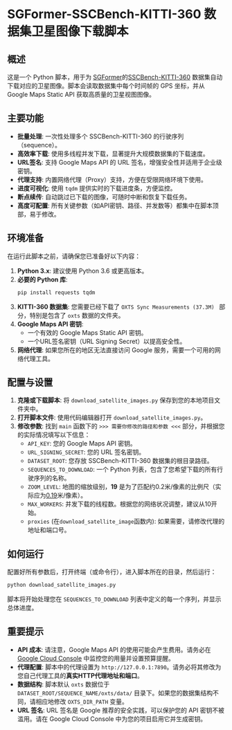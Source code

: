 # SGFormer-SSCBench-KITTI-360 数据集卫星图像下载脚本

## 概述

这是一个 Python 脚本，用于为  [SGFormer](https://github.com/gxytcrc/SGFormer)的[SSCBench-KITTI-360](https://huggingface.co/datasets/ai4ce/SSCBench/tree/main/sscbench-kitti) 数据集自动下载对应的卫星图像。脚本会读取数据集中每个时间帧的 GPS 坐标，并从 Google Maps Static API 获取高质量的卫星视图图像。

## 主要功能

  - **批量处理**: 一次性处理多个 SSCBench-KITTI-360 的行驶序列（sequence）。
  - **高效率下载**: 使用多线程并发下载，显著提升大规模数据集的下载速度。
  - **URL签名**: 支持 Google Maps API 的 URL 签名，增强安全性并适用于企业级密钥。
  - **代理支持**: 内置网络代理（Proxy）支持，方便在受限网络环境下使用。
  - **进度可视化**: 使用 `tqdm` 提供实时的下载进度条，方便监控。
  - **断点续传**: 自动跳过已下载的图像，可随时中断和恢复下载任务。
  - **高度可配置**: 所有关键参数（如API密钥、路径、并发数等）都集中在脚本顶部，易于修改。

## 环境准备

在运行此脚本之前，请确保您已准备好以下内容：

1.  **Python 3.x**: 建议使用 Python 3.6 或更高版本。
2.  **必要的 Python 库**:
    ```bash
    pip install requests tqdm
    ```
3.  **KITTI-360 数据集**: 您需要已经下载了 `OXTS Sync Measurements (37.3M) ` 部分，特别是包含了 `oxts` 数据的文件夹。
4.  **Google Maps API 密钥**:
      - 一个有效的 Google Maps Static API 密钥。
      - 一个URL签名密钥（URL Signing Secret）以提高安全性。
5.  **网络代理**: 如果您所在的地区无法直接访问 Google 服务，需要一个可用的网络代理工具。

## 配置与设置

1.  **克隆或下载脚本**: 将 `download_satellite_images.py` 保存到您的本地项目文件夹中。
2.  **打开脚本文件**: 使用代码编辑器打开 `download_satellite_images.py`。
3.  **修改参数**: 找到 `main` 函数下的 `>>> 需要你修改的路径和参数 <<<` 部分，并根据您的实际情况填写以下信息：
      - `API_KEY`: 您的 Google Maps API 密钥。
      - `URL_SIGNING_SECRET`: 您的 URL 签名密钥。
      - `DATASET_ROOT`: 您存放 SSCBench-KITTI-360 数据集的根目录路径。
      - `SEQUENCES_TO_DOWNLOAD`: 一个 Python 列表，包含了您希望下载的所有行驶序列的名称。
      - `ZOOM_LEVEL`: 地图的缩放级别，**19** 是为了匹配约0.2米/像素的比例尺（实际应为[0.19](https://timwhitlock.info/blog/2010/04/google-maps-zoom-scales/)米/像素）。
      - `MAX_WORKERS`: 并发下载的线程数。根据您的网络状况调整，建议从10开始。
      - `proxies` (在`download_satellite_image`函数内): 如果需要，请修改代理的地址和端口号。

## 如何运行

配置好所有参数后，打开终端（或命令行），进入脚本所在的目录，然后运行：

```bash
python download_satellite_images.py
```

脚本将开始处理您在 `SEQUENCES_TO_DOWNLOAD` 列表中定义的每一个序列，并显示总体进度。

## 重要提示

  - **API 成本**: 请注意，Google Maps API 的使用可能会产生费用。请务必在 [Google Cloud Console](https://console.cloud.google.com/) 中监控您的用量并设置预算提醒。
  - **代理配置**: 脚本中的代理设置为 `http://127.0.0.1:7890`。请务必将其修改为您自己代理工具的**真实HTTP代理地址和端口**。
  - **数据结构**: 脚本默认 `oxts` 数据位于 `DATASET_ROOT/SEQUENCE_NAME/oxts/data/` 目录下。如果您的数据集结构不同，请相应地修改 `OXTS_DIR_PATH` 变量。
  - **URL 签名**: URL 签名是 Google 推荐的安全实践，可以保护您的 API 密钥不被滥用。请在 Google Cloud Console 中为您的项目启用它并生成密钥。
